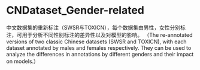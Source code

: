 # CNDataset_Gender-related
中文数据集的重新标注（SWSR与TOXICN），每个数据集由男性，女性分别标注，可用于分析不同性别标注的差异性以及对模型的影响。 
（The re-annotated versions of two classic Chinese datasets (SWSR and TOXICN), with each dataset annotated by males and females respectively. They can be used to analyze the differences in annotations by different genders and their impact on models.）
